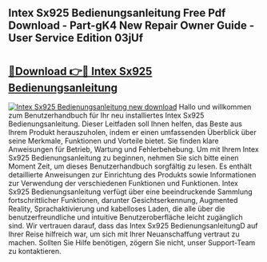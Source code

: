 ## Intex Sx925 Bedienungsanleitung Free Pdf Download - Part-gK4 New Repair Owner Guide - User Service Edition 03jUf

# <h2><a href="http://df3tj2.blite.top/?on=Intex+Sx925+Bedienungsanleitung">🔗Download 👉🔴 Intex Sx925 Bedienungsanleitung</a></h2>

[![Intex Sx925 Bedienungsanleitung new download](https://i.imgur.com/lujVjoI.png)](http://df3tj2.blite.top/?on=Intex+Sx925+Bedienungsanleitung)
Hallo und willkommen zum Benutzerhandbuch für Ihr neu installiertes Intex Sx925 Bedienungsanleitung. Dieser Leitfaden soll Ihnen helfen, das Beste aus Ihrem Produkt herauszuholen, indem er einen umfassenden Überblick über seine Merkmale, Funktionen und Vorteile bietet. Sie finden klare Anweisungen für Betrieb, Wartung und Fehlerbehebung. Um mit Ihrem Intex Sx925 Bedienungsanleitung zu beginnen, nehmen Sie sich bitte einen Moment Zeit, um dieses Benutzerhandbuch sorgfältig zu lesen. Es enthält detaillierte Anweisungen zur Einrichtung des Produkts sowie Informationen zur Verwendung der verschiedenen Funktionen und Funktionen. Intex Sx925 Bedienungsanleitung verfügt über eine beeindruckende Sammlung fortschrittlicher Funktionen, darunter Gesichtserkennung, Augmented Reality, Sprachaktivierung und kabelloses Laden, die alle über die benutzerfreundliche und intuitive Benutzeroberfläche leicht zugänglich sind. Wir vertrauen darauf, dass das Intex Sx925 BedienungsanleitungD auf Ihrer Reise hilfreich war, um sich mit Ihrer Neuanschaffung vertraut zu machen. Sollten Sie Hilfe benötigen, zögern Sie nicht, unser Support-Team zu kontaktieren.
